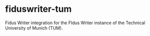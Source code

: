 # fiduswriter-tum

Fidus Writer integration for the FIdus Writer instance of the Technical University of Munich (TUM).
